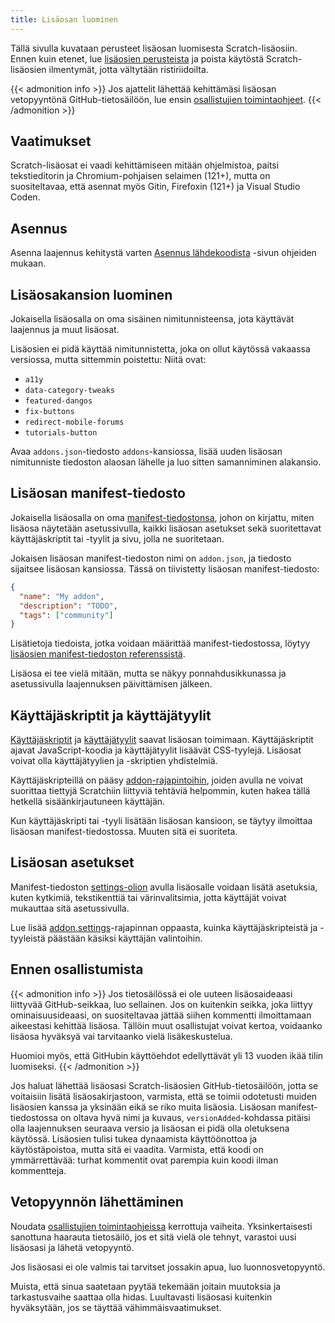 ```yaml
---
title: Lisäosan luominen
---
```


Tällä sivulla kuvataan perusteet lisäosan luomisesta Scratch-lisäosiin. Ennen kuin etenet, lue [lisäosien perusteista](../addon-basics/) ja poista käytöstä Scratch-lisäosien ilmentymät, jotta vältytään ristiriidoilta.

{{< admonition info >}}
Jos ajattelit lähettää kehittämäsi lisäosan vetopyyntönä GitHub-tietosäilöön, lue ensin [osallistujien toimintaohjeet](https://github.com/ScratchAddons/ScratchAddons/blob/master/.github/CONTRIBUTING.md).
{{< /admonition >}}

## Vaatimukset
Scratch-lisäosat ei vaadi kehittämiseen mitään ohjelmistoa, paitsi tekstieditorin ja Chromium-pohjaisen selaimen (121+), mutta on suositeltavaa, että asennat myös Gitin, Firefoxin (121+) ja Visual Studio Coden.

## Asennus
Asenna laajennus kehitystä varten [Asennus lähdekoodista](/docs/getting-started/installing/#from-source) -sivun ohjeiden mukaan.

## Lisäosakansion luominen
Jokaisella lisäosalla on oma sisäinen nimitunnisteensa, jota käyttävät laajennus ja muut lisäosat.

Lisäosien ei pidä käyttää nimitunnistetta, joka on ollut käytössä vakaassa versiossa, mutta sittemmin poistettu: Niitä ovat:

- `a11y`
- `data-category-tweaks`
- `featured-dangos`
- `fix-buttons`
- `redirect-mobile-forums`
- `tutorials-button`

Avaa `addons.json`-tiedosto `addons`-kansiossa, lisää uuden lisäosan nimitunniste tiedoston alaosan lähelle ja luo sitten samanniminen alakansio.

## Lisäosan manifest-tiedosto
Jokaisella lisäosalla on oma [manifest-tiedostonsa](/docs/reference/addon-manifest/), johon on kirjattu, miten lisäosa näytetään asetussivulla, kaikki lisäosan asetukset sekä suoritettavat käyttäjäskriptit tai -tyylit ja sivu, jolla ne suoritetaan.

Jokaisen lisäosan manifest-tiedoston nimi on `addon.json`, ja tiedosto sijaitsee lisäosan kansiossa.
Tässä on tiivistetty lisäosan manifest-tiedosto:
```json
{
  "name": "My addon",
  "description": "TODO",
  "tags": ["community"]
}
```

Lisätietoja tiedoista, jotka voidaan määrittää manifest-tiedostossa, löytyy [lisäosien manifest-tiedoston referenssistä](/docs/reference/addon-manifest/).

Lisäosa ei tee vielä mitään, mutta se näkyy ponnahdusikkunassa ja asetussivulla laajennuksen päivittämisen jälkeen.

## Käyttäjäskriptit ja käyttäjätyylit
[Käyttäjäskriptit](/docs/develop/userscripts/) ja [käyttäjätyylit](/docs/develop/userstyles/) saavat lisäosan toimimaan. Käyttäjäskriptit ajavat JavaScript-koodia ja käyttäjätyylit lisäävät CSS-tyylejä. Lisäosat voivat olla käyttäjätyylien ja -skriptien yhdistelmiä.

Käyttäjäskripteillä on pääsy [addon-rajapintoihin](/docs/reference/addon-api/), joiden avulla ne voivat suorittaa tiettyjä Scratchiin liittyviä tehtäviä helpommin, kuten hakea tällä hetkellä sisäänkirjautuneen käyttäjän.

Kun käyttäjäskripti tai -tyyli lisätään lisäosan kansioon, se täytyy ilmoittaa lisäosan manifest-tiedostossa. Muuten sitä ei suoriteta.

## Lisäosan asetukset
Manifest-tiedoston [settings-olion](/docs/reference/addon-manifest/#settings-object) avulla lisäosalle voidaan lisätä asetuksia, kuten kytkimiä, tekstikenttiä tai värinvalitsimia, jotta käyttäjät voivat mukauttaa sitä asetussivulla.

Lue lisää [addon.settings](/docs/reference/addon-api/addon.settings)-rajapinnan oppaasta, kuinka käyttäjäskripteistä ja -tyyleistä päästään käsiksi käyttäjän valintoihin.

## Ennen osallistumista
{{< admonition info >}}
Jos tietosäilössä ei ole uuteen lisäosaideaasi liittyvää GitHub-seikkaa, luo sellainen. Jos on kuitenkin seikka, joka liittyy ominaisuusideaasi, on suositeltavaa jättää siihen kommentti ilmoittamaan aikeestasi kehittää lisäosa. Tällöin muut osallistujat voivat kertoa, voidaanko lisäosa hyväksyä vai tarvitaanko vielä lisäkeskustelua.

Huomioi myös, että GitHubin käyttöehdot edellyttävät yli 13 vuoden ikää tilin luomiseksi.
{{< /admonition >}}

Jos haluat lähettää lisäosasi Scratch-lisäosien GitHub-tietosäilöön, jotta se voitaisiin lisätä lisäosakirjastoon, varmista, että se toimii odotetusti muiden lisäosien kanssa ja yksinään eikä se riko muita lisäosia. Lisäosan manifest-tiedostossa on oltava hyvä nimi ja kuvaus, `versionAdded`-kohdassa pitäisi olla laajennuksen seuraava versio ja lisäosan ei pidä olla oletuksena käytössä. Lisäosien tulisi tukea dynaamista käyttöönottoa ja käytöstäpoistoa, mutta sitä ei vaadita. 
Varmista, että koodi on ymmärrettävää: turhat kommentit ovat parempia kuin koodi ilman kommentteja.

## Vetopyynnön lähettäminen
Noudata [osallistujien toimintaohjeissa](https://github.com/ScratchAddons/ScratchAddons/blob/master/.github/CONTRIBUTING.md) kerrottuja vaiheita. Yksinkertaisesti sanottuna haarauta tietosäilö, jos et sitä vielä ole tehnyt, varastoi uusi lisäosasi ja lähetä vetopyyntö.

Jos lisäosasi ei ole valmis tai tarvitset jossakin apua, luo luonnosvetopyyntö.

Muista, että sinua saatetaan pyytää tekemään joitain muutoksia ja tarkastusvaihe saattaa olla hidas. Luultavasti lisäosasi kuitenkin hyväksytään, jos se täyttää vähimmäisvaatimukset.
